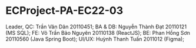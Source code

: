 # ECProject-PA-EC22-03
Leader, QC: Trần Văn Dân 20110451;
BA & DB: Nguyễn Thành Đạt 20110121 (MS SQL);
FE: Võ Trần Bảo Nguyên 20110138 (ReactJS);
BE: Phan Hồng Sơn 20110560 (Java Spring Boot);
UI/UX: Huỳnh Thanh Tuấn 2011012 (Figma);
